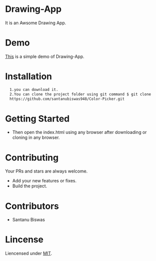 # Drawing-App
It is an Awsome Drawing App.
# Demo
[This]( https://santanubiswas948.github.io/Color-Picker/) is a simple demo of Drawing-App.
# Installation
```sh
  1.you can download it.
  2.You can clone the project folder using git command $ git clone
  https://github.com/santanubiswas948/Color-Picker.git
```
# Getting Started
- Then open the index.html using any browser after downloading or cloning in any browser.
# Contributing
Your PRs and stars are always welcome.
- Add your new features or fixes.
- Build the project.
# Contributors
- Santanu Biswas
# Lincense
Liencensed under [MIT](LICENSE).
